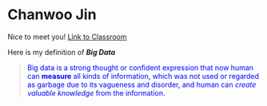 # Chanwoo Jin
Nice to meet you! [Link to Classroom](http://map.sdsu.edu/bigdata/)

Here is my definition of _**Big Data**_
> <span style="color: blue">Big data is a strong thought or confident expression that now human can **measure** all kinds of information, which was not used or regarded as garbage due to its vagueness and disorder, and human can *create valuable knowledge* from the information.</span> 
